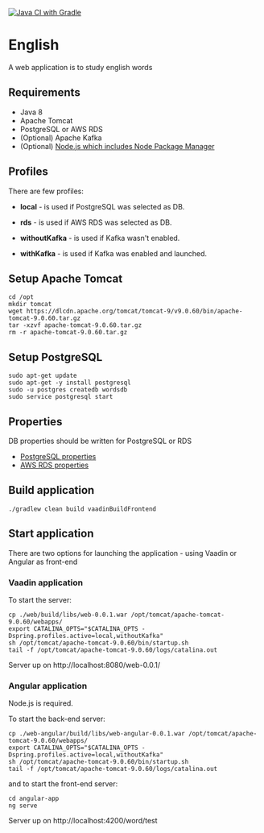 [![Java CI with Gradle](https://github.com/DmitriyZosimov/english/actions/workflows/gradle.yml/badge.svg)](https://github.com/DmitriyZosimov/english/actions/workflows/gradle.yml)
# English
A web application is to study english words

## Requirements
* Java 8
* Apache Tomcat
* PostgreSQL or AWS RDS
* (Optional) Apache Kafka
* (Optional) [Node.js which includes Node Package Manager](https://github.com/DmitriyZosimov/english/tree/master/angular-app#development-setup)

## Profiles
There are few profiles:
* **local** - is used if PostgreSQL was selected as DB.
* **rds** - is used if AWS RDS was selected as DB.


* **withoutKafka** - is used if Kafka wasn't enabled.
* **withKafka** - is used if Kafka was enabled and launched.

## Setup Apache Tomcat
```
cd /opt
mkdir tomcat
wget https://dlcdn.apache.org/tomcat/tomcat-9/v9.0.60/bin/apache-tomcat-9.0.60.tar.gz
tar -xzvf apache-tomcat-9.0.60.tar.gz
rm -r apache-tomcat-9.0.60.tar.gz
```

## Setup PostgreSQL
```
sudo apt-get update
sudo apt-get -y install postgresql
sudo -u postgres createdb wordsdb
sudo service postgresql start
```

## Properties

DB properties should be written for PostgreSQL or RDS
* [PostgreSQL properties](https://github.com/DmitriyZosimov/english/blob/master/local-db/src/main/resources/db.properties)
* [AWS RDS properties](https://github.com/DmitriyZosimov/english/blob/master/aws-rds/src/main/resources/com/myenglish/aws/aws-config.properties)

## Build application
```./gradlew clean build vaadinBuildFrontend```

## Start application

There are two options for launching the application - using Vaadin or Angular as front-end
### Vaadin application
To start the server:
```
cp ./web/build/libs/web-0.0.1.war /opt/tomcat/apache-tomcat-9.0.60/webapps/
export CATALINA_OPTS="$CATALINA_OPTS -Dspring.profiles.active=local,withoutKafka"
sh /opt/tomcat/apache-tomcat-9.0.60/bin/startup.sh
tail -f /opt/tomcat/apache-tomcat-9.0.60/logs/catalina.out
```
 Server up on http://localhost:8080/web-0.0.1/
 
 ### Angular application
 Node.js is required.
 
 To start the back-end server:
 ```
 cp ./web-angular/build/libs/web-angular-0.0.1.war /opt/tomcat/apache-tomcat-9.0.60/webapps/
 export CATALINA_OPTS="$CATALINA_OPTS -Dspring.profiles.active=local,withoutKafka"
 sh /opt/tomcat/apache-tomcat-9.0.60/bin/startup.sh
 tail -f /opt/tomcat/apache-tomcat-9.0.60/logs/catalina.out
 ```
 and to start the front-end server:
 ```
 cd angular-app
 ng serve
 ```
  Server up on http://localhost:4200/word/test